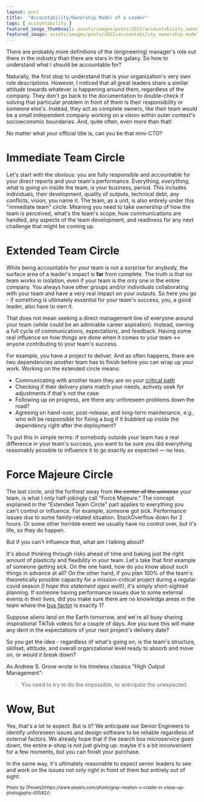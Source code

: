 ```yaml
---
layout: post
title:  "Accountability/Ownership Model of a Leader"
tags: [ accountability ]
featured_image_thumbnail: assets/images/posts/2022/accountability_ownership_model_thumbnail.jpg 
featured_image: assets/images/posts/2022/accountability_ownership_model.jpg
---
```

There are probably more definitions of the (engineering) manager's role out there in the industry than there are stars in the galaxy. So how to understand what I should be accountable for?
<!--more-->

Naturally, the first stop to understand that is your organization's very own role descriptions. However, I noticed that all great leaders share a similar attitude towards whatever is happening around them, regardless of the company. They don't go back to the documentation to double-check if solving that particular problem in front of them is their responsibility or someone else's. Instead, they act as complete owners, like their team would be a small independent company working on a vision within outer context's socioeconomic boundaries. And, quite often, even more than that!

No matter what your official title is, can you be that mini-CTO?

# Immediate Team Circle

Let's start with the obvious: you are fully responsible and accountable for your direct reports and your team's performance. Everything, _everything_, what is going on inside the team, is your business, period. This includes individuals, their development, quality of outputs, technical debt, any conflicts, vision, you name it. The team, as a unit, is also entirely under this "immediate team" circle. Meaning you need to take ownership of how the team is perceived, what's the team's scope, how communications are handled, any aspects of the team development, and readiness for any next challenge that might be coming up. 

# Extended Team Circle

While being accountable for your team is not a surprise for anybody, the surface area of a leader's impact is **far** from complete. The truth is that no team works in isolation, even if your team is the only one in the entire company. You always have other groups and/or individuals collaborating with your team and have a very real impact on your outputs. So here you go - if something is ultimately essential for your team's success, you, a good leader, also have to own it. 

That does not mean seeking a direct management line of everyone around your team (while could be an admirable career aspiration). Instead, owning a full cycle of communications, expectations, and feedback. Having some real influence on how things are done when it comes to your team <-> anyone contributing to your team's success.

For example, you have a project to deliver. And as often happens, there are two dependencies _another_ team has to finish before you can wrap up your work. Working on the extended circle means:
* Communicating with another team they are on your [critical path](https://www.merriam-webster.com/dictionary/critical%20path)
* Checking if their delivery plans match your needs, actively seek for adjustments if that's not the case
* Following up on progress, are there any unforeseen problems down the road?
* Agreeing on hand-over, post-release, and long-term maintenance, e.g., who will be responsible for fixing a bug if it bubbled up inside the dependency right after the deployment?

To put this in simple terms: if somebody outside your team has a real difference in your team's success, you want to be sure you did everything reasonably possible to influence it to go exactly as expected — no less.

# Force Majeure Circle

The last circle, and the furthest away from ~~the center of the universe~~ your team, is what I only half-jokingly call "Force Majeure." The concept explained in the "Extended Team Circle" part applies to everything you can't control or influence. For example, someone got sick. Performance issues due to some family-related situation. StackOverflow down for 2 hours. Or some other horrible event we usually have no control over, but it's life, so they do happen. 

But if you can't influence that, what am I talking about?

It's about thinking through risks ahead of time and baking just the right amount of plasticity and flexibility in your team. Let's take that first example of someone getting sick. On the one hand, how do you know about such things in advance at all? On the other hand, if you plan 100% of the team's theoretically possible capacity for a mission-critical project during a regular covid season _(I hope this statement ages well!)_, it's simply short-sighted planning. If someone having performance issues due to some external events in their lives, did you make sure there are no knowledge areas in the team where the [bus factor](https://en.wikipedia.org/wiki/Bus_factor) is exactly 1?

Suppose aliens land on the Earth tomorrow, and we're all busy sharing inspirational TikTok videos for a couple of days. Are you sure this will make any dent in the expectations of your next project's delivery date?

So you get the idea - regardless of what's going on, is the team's structure, skillset, attitude, and overall organizational level ready to absorb and move on, or would it break down?

As Andrew S. Grove wrote in his timeless classics "High Output Management": 

> You need to try to do the impossible, to anticipate the unexpected.

# Wow, But

Yes, that's a lot to expect. But is it? We anticipate our Senior Engineers to identify unforeseen issues and design software to be reliable regardless of external factors. We already hope that if the search box microservice goes down, the entire e-shop is not just giving up: maybe it's a bit inconvenient for a few moments, but you can finish your purchase.

In the same way, it's ultimately reasonable to expect senior leaders to see and work on the issues not only right in front of them but entirely out of sight. 

<small>
  Photo by [Pexels](https://www.pexels.com/photo/gray-newton-s-cradle-in-close-up-photogaphy-60582/)
</small>
